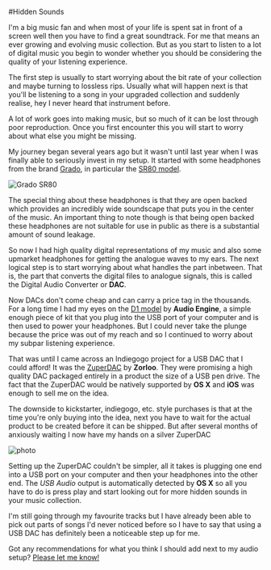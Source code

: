 #Hidden Sounds

I'm a big music fan and when most of your life is spent sat in front of a screen well then you have to find a great soundtrack. For me that means an ever growing and evolving music collection. But as you start to listen to a lot of digital music you begin to wonder whether you should be considering the quality of your listening experience. 

The first step is usually to start worrying about the bit rate of your collection and maybe turning to lossless rips. Usually what will happen next is that you'll be listening to a song in your upgraded collection and suddenly realise, hey I never heard that instrument before. 

A lot of work goes into making music, but so much of it can be lost through poor reproduction. Once you first encounter this you will start to worry about what else you might be missing.

My journey began several years ago but it wasn't until last year when I was finally able to seriously invest in my setup. It started with some headphones from the brand [Grado](http://www.gradolabs.com/index.php), in particular the [SR80 model](http://www.gradolabs.com/headphones/prestige-series/item/1-sr80e).

![Grado SR80](http://www.partiallogic.com/images/posts/gradosr80.jpg)

The special thing about these headphones is that they are open backed which provides an incredibly wide soundscape that puts you in the center of the music. An important thing to note though is that being open backed these headphones are not suitable for use in public as there is a substantial amount of sound leakage.

So now I had high quality digital representations of my music and also some upmarket headphones for getting the analogue waves to my ears. The next logical step is to start worrying about what handles the part inbetween. That is, the part that converts the digital files to analogue signals, this is called the Digital Audio Converter or **DAC**.

Now DACs don't come cheap and can carry a price tag in the thousands. For a long time I had my eyes on the [D1 model](http://audioengineusa.com/Store/Digital-Audio-Converters) by **Audio Engine**, a simple enough piece of kit that you plug into the USB port of your computer and is then used to power your headphones. But I could never take the plunge because the price was out of my reach and so I continued to worry about my subpar listening experience.

That was until I came across an Indiegogo project for a USB DAC that I could afford! It was the [ZuperDAC](https://www.indiegogo.com/projects/zuperdac-portable-hifi-music-anytime-anywhere/x/10466974#/story) by **Zorloo**. They were promising a high quality DAC packaged entirely in a product the size of a USB pen drive. The fact that the ZuperDAC would be natively supported by **OS X** and **iOS** was enough to sell me on the idea.

The downside to kickstarter, indiegogo, etc. style purchases is that at the time you're only buying into the idea, next you have to wait for the actual product to be created before it can be shipped. But after several months of anxiously waiting I now have my hands on a silver ZuperDAC

![photo](http://www.partiallogic.com/images/posts/zuperdac.jpg)

Setting up the ZuperDAC couldn't be simpler, all it takes is plugging one end into a USB port on your computer and then your headphones into the other end. The *USB Audio* output is automatically detected by **OS X** so all you have to do is press play and start looking out for more hidden sounds in your music collection.

I'm still going through my favourite tracks but I have already been able to pick out parts of songs I'd never noticed before so I have to say that using a USB DAC has definitely been a noticeable step up for me.

Got any recommendations for what you think I should add next to my audio setup? [Please let me know!
](mailto:mark@partiallogic.com)



